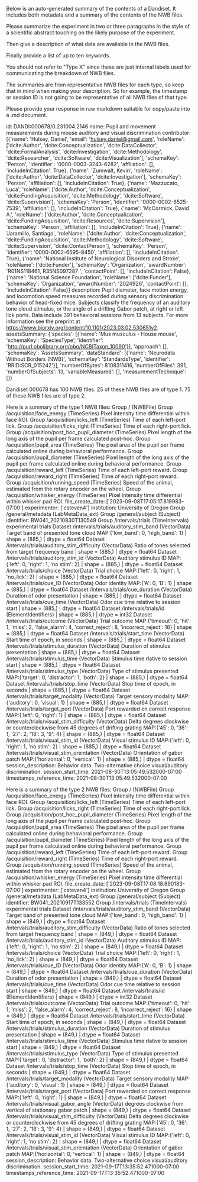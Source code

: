 
Below is an auto-generated summary of the contents of a Dandiset. It includes both metadata and a summary of the contents of the NWB files.

Please summarize the experiment in two or three paragraphs in the style of a scientific abstract touching on the likely purpose of the experiment.

Then give a description of what data are available in the NWB files.

Finally provide a list of up to ten keywords.

You should not refer to "Type X" since these are just internal labels used for communicating the breakdown of NWB files.

The summaries are from representative NWB files for each type, so keep that in mind when making your description. So for example, the timestamp or session ID is not going to be representative of all NWB files of that type.

Please provide your response in raw markdown suitable for copy/paste into a .md document.


id: DANDI:000678/0.231004.2146
name: Pupil and movement measurements during mouse auditory and visual discrimination
contributor: [{'name': 'Hulsey, Daniel', 'email': 'hulsey.daniel@gmail.com', 'roleName': ['dcite:Author', 'dcite:Conceptualization', 'dcite:DataCollector', 'dcite:FormalAnalysis', 'dcite:Investigation', 'dcite:Methodology', 'dcite:Researcher', 'dcite:Software', 'dcite:Visualization'], 'schemaKey': 'Person', 'identifier': '0000-0003-3243-6282', 'affiliation': [], 'includeInCitation': True}, {'name': 'Zumwalt, Kevin', 'roleName': ['dcite:Author', 'dcite:DataCollector', 'dcite:Investigation'], 'schemaKey': 'Person', 'affiliation': [], 'includeInCitation': True}, {'name': 'Mazzucato, Luca', 'roleName': ['dcite:Author', 'dcite:Conceptualization', 'dcite:FundingAcquisition', 'dcite:Methodology', 'dcite:Software', 'dcite:Supervision'], 'schemaKey': 'Person', 'identifier': '0000-0002-8525-7539', 'affiliation': [], 'includeInCitation': True}, {'name': 'McCormick, David A.', 'roleName': ['dcite:Author', 'dcite:Conceptualization', 'dcite:FundingAcquisition', 'dcite:Resources', 'dcite:Supervision'], 'schemaKey': 'Person', 'affiliation': [], 'includeInCitation': True}, {'name': 'Jaramillo, Santiago', 'roleName': ['dcite:Author', 'dcite:Conceptualization', 'dcite:FundingAcquisition', 'dcite:Methodology', 'dcite:Software', 'dcite:Supervision', 'dcite:ContactPerson'], 'schemaKey': 'Person', 'identifier': '0000-0002-6595-8450', 'affiliation': [], 'includeInCitation': True}, {'name': 'National Institute of Neurological Disorders and Stroke', 'roleName': ['dcite:Funder'], 'schemaKey': 'Organization', 'awardNumber': 'R01NS118461, R35NS097287 ', 'contactPoint': [], 'includeInCitation': False}, {'name': 'National Science Foundation', 'roleName': ['dcite:Funder'], 'schemaKey': 'Organization', 'awardNumber': '2024926', 'contactPoint': [], 'includeInCitation': False}]
description: Pupil diameter, face motion energy, and locomotion speed measures recorded during sensory discrimination behavior of head-fixed mice. Subjects classify the frequency of an auditory tone cloud stimulus, or the angle of a drifting Gabor patch, at right or left lick ports. Data include 391 behavioral sessions from 13 subjects. For more information see the preprint at https://www.biorxiv.org/content/10.1101/2023.03.02.530651v2.
assetsSummary: {'species': [{'name': 'Mus musculus - House mouse', 'schemaKey': 'SpeciesType', 'identifier': 'http://purl.obolibrary.org/obo/NCBITaxon_10090'}], 'approach': [], 'schemaKey': 'AssetsSummary', 'dataStandard': [{'name': 'Neurodata Without Borders (NWB)', 'schemaKey': 'StandardsType', 'identifier': 'RRID:SCR_015242'}], 'numberOfBytes': 8108311416, 'numberOfFiles': 391, 'numberOfSubjects': 13, 'variableMeasured': [], 'measurementTechnique': []}

Dandiset 000678 has 100 NWB files.
25 of these NWB files are of type 1.
75 of these NWB files are of type 2.


Here is a summary of the type 1 NWB files:
  Group / (NWBFile) 
  Group /acquisition/face_energy (TimeSeries) Pixel intensity time differential within face ROI.
  Group /acquisition/licks_left (TimeSeries) Time of each left-port lick.
  Group /acquisition/licks_right (TimeSeries) Time of each right-port lick.
  Group /acquisition/post_hoc_pupil_diameter (TimeSeries) Pixel length of the long axis of the pupil per frame calculated post-hoc.
  Group /acquisition/pupil_area (TimeSeries) The pixel area of the pupil per frame calculated online during behavioral performance.
  Group /acquisition/pupil_diameter (TimeSeries) Pixel length of the long axis of the pupil per frame calculated online during behavioral performance.
  Group /acquisition/reward_left (TimeSeries) Time of each left-port reward.
  Group /acquisition/reward_right (TimeSeries) Time of each right-port reward.
  Group /acquisition/running_speed (TimeSeries) Speed of the animal, estimated from the rotary encoder on the wheel.
  Group /acquisition/whisker_energy (TimeSeries) Pixel intensity time differential within whisker pad ROI.
  file_create_date: ['2023-09-08T17:05:17.819983-07:00']
  experimenter: ['csteven4']
  institution: University of Oregon
  Group /general/metadata (LabMetaData_ext) 
  Group /general/subject (Subject) 
  identifier: BW041_20210830T130549
  Group /intervals/trials (TimeIntervals) experimental trials
  Dataset /intervals/trials/auditory_stim_band (VectorData) Target band of presented tone cloud MAP:{'low_band': 0, 'high_band': 1} | shape = (885,) | dtype = float64
  Dataset /intervals/trials/auditory_stim_difficulty (VectorData) Ratio of tones selected from target frequency band | shape = (885,) | dtype = float64
  Dataset /intervals/trials/auditory_stim_id (VectorData) Auditory stimulus ID MAP:{'left': 0, 'right': 1, 'no stim': 2} | shape = (885,) | dtype = float64
  Dataset /intervals/trials/choice (VectorData) Trial choice MAP:{'left': 0, 'right': 1, 'no_lick': 2} | shape = (885,) | dtype = float64
  Dataset /intervals/trials/cue_ID (VectorData) Odor identity MAP:{'A': 0, 'B': 1} | shape = (885,) | dtype = float64
  Dataset /intervals/trials/cue_duration (VectorData) Duration of odor presentation | shape = (885,) | dtype = float64
  Dataset /intervals/trials/cue_time (VectorData) Odor cue time relative to session start | shape = (885,) | dtype = float64
  Dataset /intervals/trials/id (ElementIdentifiers)  | shape = (885,) | dtype = int32
  Dataset /intervals/trials/outcome (VectorData) Trial outcome MAP:{'timeout': 0, 'hit': 1, 'miss': 2, 'false_alarm': 4, 'correct_reject': 8, 'incorrect_reject': 16} | shape = (885,) | dtype = float64
  Dataset /intervals/trials/start_time (VectorData) Start time of epoch, in seconds | shape = (885,) | dtype = float64
  Dataset /intervals/trials/stimulus_duration (VectorData) Duration of stimulus presentation | shape = (885,) | dtype = float64
  Dataset /intervals/trials/stimulus_time (VectorData) Stimulus time rlative to session start | shape = (885,) | dtype = float64
  Dataset /intervals/trials/stimulus_type (VectorData) Type of stimulus presented MAP:{'target': 0, 'distractor': 1, 'both': 2} | shape = (885,) | dtype = float64
  Dataset /intervals/trials/stop_time (VectorData) Stop time of epoch, in seconds | shape = (885,) | dtype = float64
  Dataset /intervals/trials/target_modality (VectorData) Target sensory modality MAP:{'auditory': 0, 'visual': 1} | shape = (885,) | dtype = float64
  Dataset /intervals/trials/target_port (VectorData) Port rewarded on correct response MAP:{'left': 0, 'right': 1} | shape = (885,) | dtype = float64
  Dataset /intervals/trials/visual_stim_difficulty (VectorData) Delta degrees clockwise or counterclockwise from 45 degrees of drifting grating MAP:{'45': 0, '36': 1, '27': 2, '18': 3, '9': 4} | shape = (885,) | dtype = float64
  Dataset /intervals/trials/visual_stim_id (VectorData) Visual stimulus ID MAP:{'left': 0, 'right': 1, 'no stim': 2} | shape = (885,) | dtype = float64
  Dataset /intervals/trials/visual_stim_oreintation (VectorData) Orientation of gabor patch MAP:{'horizontal': 0, 'vertical': 1} | shape = (885,) | dtype = float64
  session_description: Behavior data. Two-alternative choice visual/auditory discrimination.
  session_start_time: 2021-08-30T13:05:49.532000-07:00
  timestamps_reference_time: 2021-08-30T13:05:49.532000-07:00


Here is a summary of the type 2 NWB files:
  Group / (NWBFile) 
  Group /acquisition/face_energy (TimeSeries) Pixel intensity time differential within face ROI.
  Group /acquisition/licks_left (TimeSeries) Time of each left-port lick.
  Group /acquisition/licks_right (TimeSeries) Time of each right-port lick.
  Group /acquisition/post_hoc_pupil_diameter (TimeSeries) Pixel length of the long axis of the pupil per frame calculated post-hoc.
  Group /acquisition/pupil_area (TimeSeries) The pixel area of the pupil per frame calculated online during behavioral performance.
  Group /acquisition/pupil_diameter (TimeSeries) Pixel length of the long axis of the pupil per frame calculated online during behavioral performance.
  Group /acquisition/reward_left (TimeSeries) Time of each left-port reward.
  Group /acquisition/reward_right (TimeSeries) Time of each right-port reward.
  Group /acquisition/running_speed (TimeSeries) Speed of the animal, estimated from the rotary encoder on the wheel.
  Group /acquisition/whisker_energy (TimeSeries) Pixel intensity time differential within whisker pad ROI.
  file_create_date: ['2023-09-08T17:08:18.690183-07:00']
  experimenter: ['csteven4']
  institution: University of Oregon
  Group /general/metadata (LabMetaData_ext) 
  Group /general/subject (Subject) 
  identifier: BW041_20210917T133552
  Group /intervals/trials (TimeIntervals) experimental trials
  Dataset /intervals/trials/auditory_stim_band (VectorData) Target band of presented tone cloud MAP:{'low_band': 0, 'high_band': 1} | shape = (849,) | dtype = float64
  Dataset /intervals/trials/auditory_stim_difficulty (VectorData) Ratio of tones selected from target frequency band | shape = (849,) | dtype = float64
  Dataset /intervals/trials/auditory_stim_id (VectorData) Auditory stimulus ID MAP:{'left': 0, 'right': 1, 'no stim': 2} | shape = (849,) | dtype = float64
  Dataset /intervals/trials/choice (VectorData) Trial choice MAP:{'left': 0, 'right': 1, 'no_lick': 2} | shape = (849,) | dtype = float64
  Dataset /intervals/trials/cue_ID (VectorData) Odor identity MAP:{'A': 0, 'B': 1} | shape = (849,) | dtype = float64
  Dataset /intervals/trials/cue_duration (VectorData) Duration of odor presentation | shape = (849,) | dtype = float64
  Dataset /intervals/trials/cue_time (VectorData) Odor cue time relative to session start | shape = (849,) | dtype = float64
  Dataset /intervals/trials/id (ElementIdentifiers)  | shape = (849,) | dtype = int32
  Dataset /intervals/trials/outcome (VectorData) Trial outcome MAP:{'timeout': 0, 'hit': 1, 'miss': 2, 'false_alarm': 4, 'correct_reject': 8, 'incorrect_reject': 16} | shape = (849,) | dtype = float64
  Dataset /intervals/trials/start_time (VectorData) Start time of epoch, in seconds | shape = (849,) | dtype = float64
  Dataset /intervals/trials/stimulus_duration (VectorData) Duration of stimulus presentation | shape = (849,) | dtype = float64
  Dataset /intervals/trials/stimulus_time (VectorData) Stimulus time rlative to session start | shape = (849,) | dtype = float64
  Dataset /intervals/trials/stimulus_type (VectorData) Type of stimulus presented MAP:{'target': 0, 'distractor': 1, 'both': 2} | shape = (849,) | dtype = float64
  Dataset /intervals/trials/stop_time (VectorData) Stop time of epoch, in seconds | shape = (849,) | dtype = float64
  Dataset /intervals/trials/target_modality (VectorData) Target sensory modality MAP:{'auditory': 0, 'visual': 1} | shape = (849,) | dtype = float64
  Dataset /intervals/trials/target_port (VectorData) Port rewarded on correct response MAP:{'left': 0, 'right': 1} | shape = (849,) | dtype = float64
  Dataset /intervals/trials/visual_gabor_angle (VectorData) degrees clockwise from vertical of stationary gabor patch | shape = (849,) | dtype = float64
  Dataset /intervals/trials/visual_stim_difficulty (VectorData) Delta degrees clockwise or counterclockwise from 45 degrees of drifting grating MAP:{'45': 0, '36': 1, '27': 2, '18': 3, '9': 4} | shape = (849,) | dtype = float64
  Dataset /intervals/trials/visual_stim_id (VectorData) Visual stimulus ID MAP:{'left': 0, 'right': 1, 'no stim': 2} | shape = (849,) | dtype = float64
  Dataset /intervals/trials/visual_stim_oreintation (VectorData) Orientation of gabor patch MAP:{'horizontal': 0, 'vertical': 1} | shape = (849,) | dtype = float64
  session_description: Behavior data. Two-alternative choice visual/auditory discrimination.
  session_start_time: 2021-09-17T13:35:52.471000-07:00
  timestamps_reference_time: 2021-09-17T13:35:52.471000-07:00
